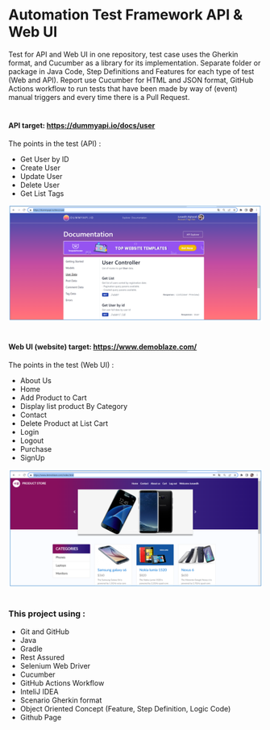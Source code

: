 # Automation Test Framework API & Web UI
Test for API and Web UI in one repository, test case uses the Gherkin format, and Cucumber as a library for its implementation. Separate folder or package in Java Code, Step Definitions and Features for each type of test (Web and API). Report use Cucumber for HTML and JSON format, GitHub Actions workflow to run tests that have been made by way of (event) manual triggers and every time there is a Pull Request.
#
#### API target: https://dummyapi.io/docs/user
The points in the test (API) :
*	Get User by ID
*	Create User
*	Update User
*	Delete User
*	Get List Tags

![dummyapi](capture/dummyapi.PNG)




#
#### Web UI (website) target: https://www.demoblaze.com/
The points in the test (Web UI) :
-	About Us
-	Home
-	Add Product to Cart
-	Display list product By Category
-	Contact
-	Delete Product at List Cart
-	Login
-	Logout
-	Purchase
-	SignUp

![demoblaze](capture/demoblaze.PNG)


#
### This project using :

* Git and GitHub
* Java
* Gradle
* Rest Assured
* Selenium Web Driver
* Cucumber
* GitHub Actions Workflow
* InteliJ IDEA
* Scenario Gherkin format
* Object Oriented Concept (Feature, Step Definition, Logic Code)
* Github Page
























